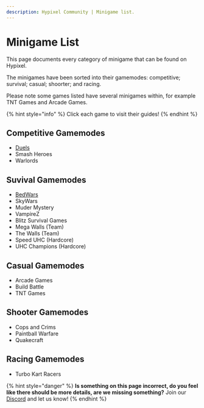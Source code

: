```yaml
---
description: Hypixel Community | Minigame list.
---
```


# Minigame List

This page documents every category of minigame that can be found on Hypixel.

The minigames have been sorted into their gamemodes: competitive; survival; casual; shoorter; and racing.

Please note some games listed have several minigames within, for example TNT Games and Arcade Games.

{% hint style="info" %}
Click each game to visit their guides!
{% endhint %}

## Competitive Gamemodes

* [Duels](competitive-gamemodes/duels.md)
* Smash Heroes
* Warlords

## Suvival Gamemodes

* [BedWars](survival/bw.md)
* SkyWars
* Muder Mystery
* VampireZ
* Blitz Survival Games
* Mega Walls \(Team\)
* The Walls \(Team\)
* Speed UHC \(Hardcore\)
* UHC Champions \(Hardcore\)

## Casual Gamemodes

* Arcade Games
* Build Battle
* TNT Games

## Shooter Gamemodes

* Cops and Crims
* Paintball Warfare
* Quakecraft

## Racing Gamemodes

* Turbo Kart Racers

{% hint style="danger" %}
**Is something on this page incorrect, do you feel like there should be more details, are we missing something?** Join our [Discord](https://discord.gg/4mU4WVv22Z) and let us know!
{% endhint %}

